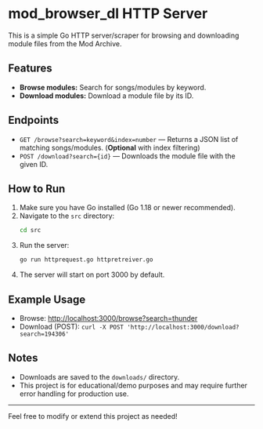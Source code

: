 # mod_browser_dl HTTP Server

This is a simple Go HTTP server/scraper for browsing and downloading module files from the Mod Archive.

## Features
- **Browse modules:** Search for songs/modules by keyword.
- **Download modules:** Download a module file by its ID.

## Endpoints
- `GET /browse?search=keyword&index=number` — Returns a JSON list of matching songs/modules. (**Optional** with index filtering)
- `POST /download?search={id}` — Downloads the module file with the given ID.

## How to Run
1. Make sure you have Go installed (Go 1.18 or newer recommended).
2. Navigate to the `src` directory:
   ```sh
   cd src
   ```
3. Run the server:
   ```sh
   go run httprequest.go httpretreiver.go
   ```
4. The server will start on port 3000 by default.

## Example Usage
- Browse: [http://localhost:3000/browse?search=thunder](http://localhost:3000/browse?search=thunder)
- Download (POST): `curl -X POST 'http://localhost:3000/download?search=194306'`

## Notes
- Downloads are saved to the `downloads/` directory.
- This project is for educational/demo purposes and may require further error handling for production use.

---

Feel free to modify or extend this project as needed!
